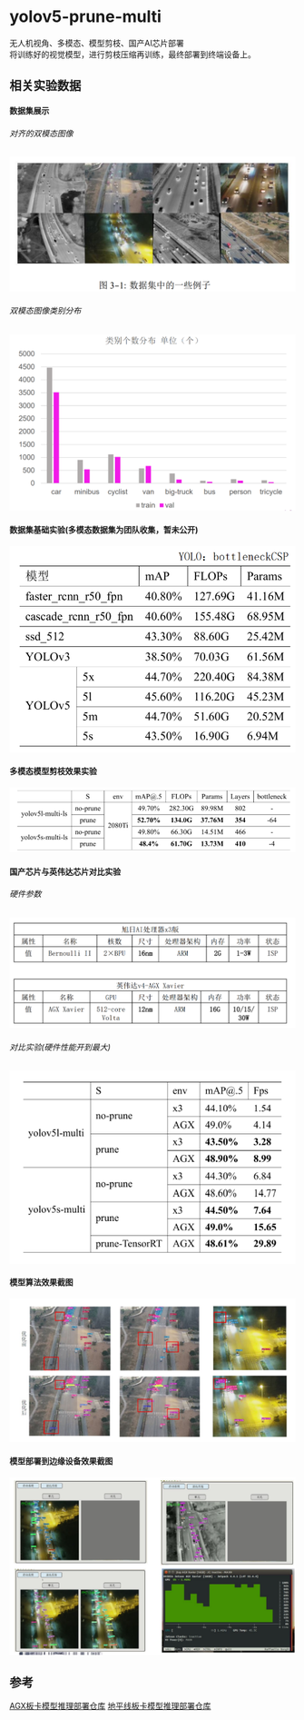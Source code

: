 # yolov5-prune-multi
无人机视角、多模态、模型剪枝、国产AI芯片部署  
将训练好的视觉模型，进行剪枝压缩再训练，最终部署到终端设备上。


## 相关实验数据

#### 数据集展示

###### 对齐的双模态图像
![相关图片](./img/1-8.png)
###### 双模态图像类别分布
![相关图片](./img/1-7.png)


#### 数据集基础实验(多模态数据集为团队收集，暂未公开)

![数据集基础实验](./img/1-6.png)

#### 多模态模型剪枝效果实验

![剪枝实验](./img/1-1.png)

#### 国产芯片与英伟达芯片对比实验

###### 硬件参数
![芯片相关参数](./img/1-5.png)
###### 对比实验(硬件性能开到最大)
![硬件性能对比](./img/1-2.png)

#### 模型算法效果截图

![模型优化效果](./img/1-3.png)

#### 模型部署到边缘设备效果截图

![边缘设备部署效果](./img/1-4.png)

## 参考
[AGX板卡模型推理部署仓库](https://github.com/sbbug/yolov5-multi-tensorrt)
[地平线板卡模型推理部署仓库](https://github.com/sbbug/x3_chain)
